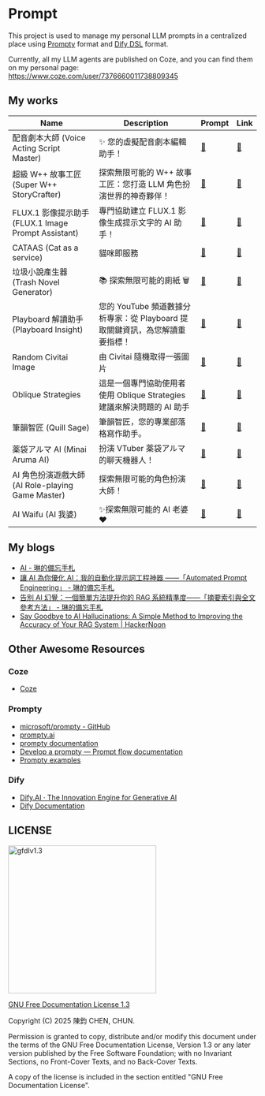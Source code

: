 # Prompt

This project is used to manage my personal LLM prompts in a centralized place using [Prompty](https://github.com/microsoft/prompty) format and [Dify DSL](https://docs.dify.ai/guides/application-orchestrate/creating-an-application#creating-from-a-dsl-file) format.

Currently, all my LLM agents are published on Coze, and you can find them on my personal page:  
<https://www.coze.com/user/7376660011738809345>

## My works

| Name | Description | Prompt | Link |
|--|--|--|--|
| 配音劇本大師 (Voice Acting Script Master) | ✨ 您的虛擬配音劇本編輯助手！ | [📝](/voice-acting-script-master/) | [🤖](https://www.coze.com/s/Zs8DuptPQ/) |
| 超級 W++ 故事工匠 (Super W++ StoryCrafter) | 探索無限可能的 W++ 故事工匠：您打造 LLM 角色扮演世界的神奇夥伴！ | [📝](/super-wpp-storycrafter/) | [🤖](https://www.coze.com/s/Zs8DaAY6t/) |
| FLUX.1 影像提示助手 (FLUX.1 Image Prompt Assistant) | 專門協助建立 FLUX.1 影像生成提示文字的 AI 助手！ | [📝](/flux-1-image-prompt-assistant/) | [🤖](https://www.coze.com/s/Zs8DaCNEu/) |
| CATAAS (Cat as a service) | 貓咪即服務 | [📝](/cat-as-a-service/) | [🤖](https://www.coze.com/s/Zs8DaxaHh/) |
| 垃圾小說產生器 (Trash Novel Generator) | 📚 探索無限可能的廁紙 🗑️ | [📝](/trash-novel-generator/) | [🤖](https://www.coze.com/s/Zs8DXhSwb/) |
| Playboard 解讀助手 (Playboard Insight) | 您的 YouTube 頻道數據分析專家：從 Playboard 提取關鍵資訊，為您解讀重要指標！ | [📝](/playboard-insight/) | [🤖](https://www.coze.com/s/Zs8Da4AcU/) |
| Random Civitai Image | 由 Civitai 隨機取得一張圖片 | [📝](/random-civitai-image) | [🤖](https://www.coze.com/s/Zs8DakfP9/) |
| Oblique Strategies | 這是一個專門協助使用者使用 Oblique Strategies 建議來解決問題的 AI 助手 | [📝](/oblique-strategies) | [🤖](https://www.coze.com/s/Zs8DauL1w/) |
| 筆韻智匠 (Quill Sage) | 筆韻智匠，您的專業部落格寫作助手。 | [📝](/quill-sage/) | [🤖](https://www.coze.com/s/Zs8DahdjR/) |
| 薬袋アルマ AI (Minai Aruma AI) | 扮演 VTuber 薬袋アルマ的聊天機器人！ | [📝](/minai-aruma-ai/) | [🤖](https://www.coze.com/s/Zs8Da5fqD/) |
| AI 角色扮演遊戲大師 (AI Role-playing Game Master) | 探索無限可能的角色扮演大師！ | [📝](/ai-role-playing-game-master/) | [🤖](https://www.coze.com/s/Zs8Da5fdX/) |
| AI Waifu (AI 我婆) | ✨探索無限可能的 AI 老婆❤️️ | [📝](/ai-waifu/) | [🤖](https://www.coze.com/s/Zs8DuMHu9/) |

## My blogs

- [AI - 琳的備忘手札](https://琳.tw/tags/ai/)
- [讓 AI 為你優化 AI：我的自動化提示詞工程神器 ——「Automated Prompt Engineering」 - 琳的備忘手札](https://琳.tw/AI/automated-prompt-engineering/)
- [告別 AI 幻覺：一個簡單方法提升你的 RAG 系統精準度——「摘要索引與全文參考方法」 - 琳的備忘手札](https://琳.tw/AI/say-goodbye-to-ai-hallucinations-a-simple-method-to-improve-the-accuracy-of-your-rag-system/)
- [Say Goodbye to AI Hallucinations: A Simple Method to Improving the Accuracy of Your RAG System | HackerNoon](https://hackernoon.com/say-goodbye-to-ai-hallucinations-a-simple-method-to-improving-the-accuracy-of-your-rag-system)

## Other Awesome Resources

### Coze

- [Coze](https://www.coze.com/)

### Prompty

- [microsoft/prompty - GitHub](https://github.com/microsoft/prompty)
- [prompty.ai](https://prompty.ai/)
- [prompty documentation](https://prompty.ai/docs)
- [Develop a prompty — Prompt flow documentation](https://microsoft.github.io/promptflow/how-to-guides/develop-a-prompty/index.html)
- [Prompty examples](https://github.com/microsoft/prompty/tree/main/runtime/promptycs/Prompty.Core.Tests/prompty)

### Dify

- [Dify.AI · The Innovation Engine for Generative AI](https://dify.ai/)
- [Dify Documentation](https://docs.dify.ai/)

## LICENSE

<img src="https://github.com/user-attachments/assets/4473e086-3f81-4f0a-be35-fa4f41b4de7c" alt="gfdlv1.3" width="300" />

[GNU Free Documentation License 1.3](/LICENSE)

Copyright (C)  2025 陳鈞 CHEN, CHUN.

Permission is granted to copy, distribute and/or modify this document under the terms of the GNU Free Documentation License, Version 1.3 or any later version published by the Free Software Foundation; with no Invariant Sections, no Front-Cover Texts, and no Back-Cover Texts.

A copy of the license is included in the section entitled "GNU Free Documentation License".
